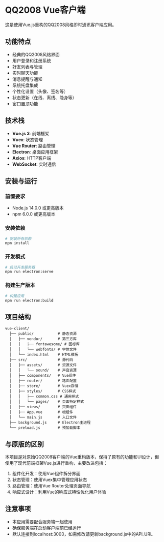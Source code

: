 # QQ2008 Vue客户端

这是使用Vue.js重构的QQ2008风格即时通讯客户端应用。

## 功能特点

- 经典的QQ2008风格界面
- 用户登录和注册系统
- 好友列表与管理
- 实时聊天功能
- 消息提醒与通知
- 系统托盘集成
- 个性化设置（头像、签名等）
- 状态更新（在线、离线、隐身等）
- 窗口置顶功能

## 技术栈

- **Vue.js 3**: 前端框架
- **Vuex**: 状态管理
- **Vue Router**: 路由管理
- **Electron**: 桌面应用框架
- **Axios**: HTTP客户端
- **WebSocket**: 实时通信

## 安装与运行

### 前置要求

- Node.js 14.0.0 或更高版本
- npm 6.0.0 或更高版本

### 安装依赖

```bash
# 安装所有依赖
npm install
```

### 开发模式

```bash
# 启动开发服务器
npm run electron:serve
```

### 构建生产版本

```bash
# 构建应用
npm run electron:build
```

## 项目结构

```
vue-client/
  ├── public/           # 静态资源
  │   ├── vendor/       # 第三方库
  │   │   ├── fontawesome/ # 图标库
  │   │   └── webfonts/ # 字体文件
  │   └── index.html    # HTML模板
  ├── src/              # 源代码
  │   ├── assets/       # 资源文件
  │   │   └── sound/    # 声音资源
  │   ├── components/   # Vue组件
  │   ├── router/       # 路由配置
  │   ├── store/        # Vuex存储
  │   ├── styles/       # CSS样式
  │   │   ├── common.css # 通用样式
  │   │   └── pages/    # 页面特定样式
  │   ├── views/        # 页面组件
  │   ├── App.vue       # 根组件
  │   └── main.js       # 入口文件
  ├── background.js     # Electron主进程
  └── preload.js        # 预加载脚本
```

## 与原版的区别

本项目是对原始QQ2008客户端的Vue重构版本，保持了原有的功能和UI设计，但使用了现代前端框架Vue.js进行重构，主要改进包括：

1. 组件化开发：使用Vue组件拆分界面
2. 状态管理：使用Vuex集中管理应用状态
3. 路由管理：使用Vue Router处理页面导航
4. 响应式设计：利用Vue的响应式特性优化用户体验

## 注意事项

- 本应用需要配合服务端一起使用
- 确保服务端在启动客户端前已经运行
- 默认连接到localhost:3000，如需修改请更新background.js中的API_URL 